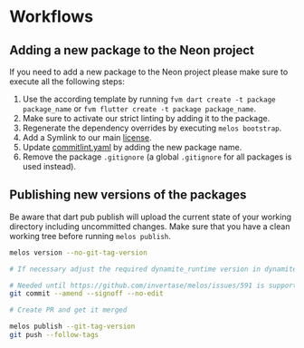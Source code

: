 # Workflows

## Adding a new package to the Neon project

If you need to add a new package to the Neon project please make sure to execute all the following steps:
1. Use the according template by running `fvm dart create -t package package_name` or `fvm flutter create -t package package_name`.
2. Make sure to activate our strict linting by adding it to the package.
3. Regenerate the dependency overrides by executing `melos bootstrap`.
4. Add a Symlink to our main [license](../assets/AGPL-3.0.txt).
5. Update [commitlint.yaml](../commitlint.yaml) by adding the new package name.
6. Remove the package `.gitignore` (a global `.gitignore` for all packages is used instead).

## Publishing new versions of the packages

Be aware that dart pub publish will upload the current state of your working directory including uncommitted changes.
Make sure that you have a clean working tree before running `melos publish`.

```bash
melos version --no-git-tag-version

# If necessary adjust the required dynamite_runtime version in dynamite and stage the changes

# Needed until https://github.com/invertase/melos/issues/591 is supported
git commit --amend --signoff --no-edit

# Create PR and get it merged

melos publish --git-tag-version
git push --follow-tags
```
